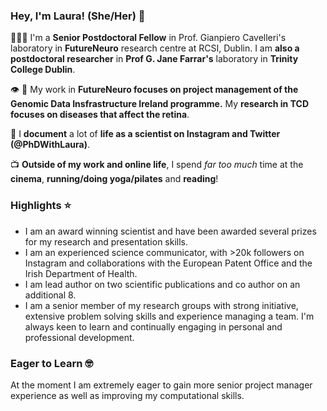 ### Hey, I'm Laura! (She/Her) 👋



<!--
**lauraannewhelan/lauraannewhelan** is a ✨ _special_ ✨ repository because its `README.md` (this file) appears on your GitHub profile.

Here are some ideas to get you started:

- 🔭 I’m currently working on ...
- 🌱 I’m currently learning ...
- 👯 I’m looking to collaborate on ...
- 🤔 I’m looking for help with ...
- 💬 Ask me about ...
- 📫 How to reach me: ...
- 😄 Pronouns: ...
- ⚡ Fun fact: ...
-->
👩🏻‍🦰  I'm a <b>Senior Postdoctoral Fellow</b> in Prof. Gianpiero Cavelleri's laboratory in <b>FutureNeuro</b> research centre at RCSI, Dublin. I am <b>also a postdoctoral researcher</b> in <b>Prof G. Jane Farrar's</b> laboratory in <b>Trinity College Dublin</b>.

👁 🧬  My work in <b>FutureNeuro focuses on project management of the Genomic Data Insfrastructure Ireland programme.</b> My <b>research in TCD focuses on diseases that affect the retina</b>. 


📸  I <b>document</b> a lot of <b>life as a scientist on Instagram and Twitter (@PhDWithLaura)</b>.

📺  <b>Outside of my work and online life</b>, I spend <i>far too much</i> time at the <b>cinema</b>, <b>running/doing yoga/pilates</b> and <b>reading</b>!


### Highlights ⭐️
* I am an award winning scientist and have been awarded several prizes for my research and presentation skills.
* I am an experienced science communicator, with >20k followers on Instagram and collaborations with the European Patent Office and the Irish Department of Health.
* I am lead author on two scientific publications and co author on an additional 8. 
* I am a senior member of my research groups with strong initiative, extensive problem solving skills and experience managing a team. I'm always keen to learn and continually engaging in personal and professional development.

### Eager to Learn 🤓
At the moment I am extremely eager to gain more senior project manager experience as well as improving my computational skills. 

